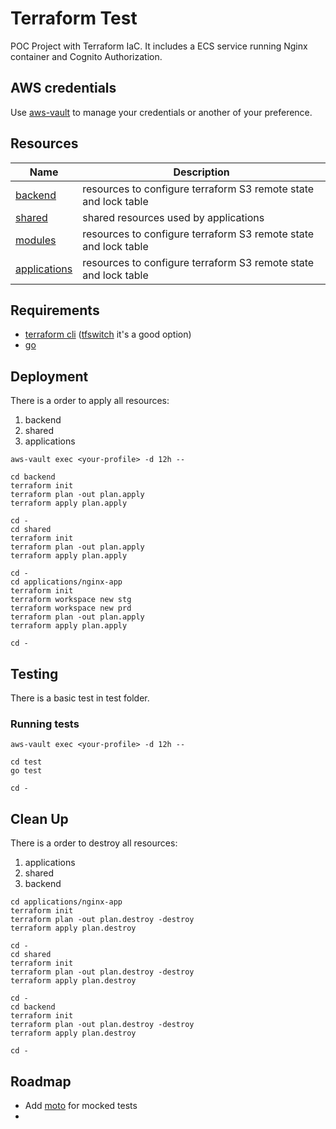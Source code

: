 # Terraform Test

POC Project with Terraform IaC. It includes a ECS service running Nginx container and Cognito Authorization.

## AWS credentials

Use [aws-vault](https://github.com/99designs/aws-vault) to manage your credentials or another of your preference.

## Resources

| Name                                     | Description                                                     |
| ---------------------------------------- | --------------------------------------------------------------- |
| [backend](./backend/README.md)           | resources to configure terraform S3 remote state and lock table |
| [shared](./shared/README.md)             | shared resources used by applications                           |
| [modules](./modules/README.md)           | resources to configure terraform S3 remote state and lock table |
| [applications](./applications/README.md) | resources to configure terraform S3 remote state and lock table |

## Requirements

- [terraform cli](https://www.terraform.io/docs/cli/index.html) ([tfswitch](https://tfswitch.warrensbox.com) it's a good option)
- [go](https://golang.org)

## Deployment

There is a order to apply all resources:

1. backend
1. shared
1. applications

```
aws-vault exec <your-profile> -d 12h --

cd backend
terraform init
terraform plan -out plan.apply
terraform apply plan.apply

cd -
cd shared
terraform init
terraform plan -out plan.apply
terraform apply plan.apply

cd -
cd applications/nginx-app
terraform init
terraform workspace new stg
terraform workspace new prd
terraform plan -out plan.apply
terraform apply plan.apply

cd -
```

## Testing

There is a basic test in test folder.

### Running tests

```
aws-vault exec <your-profile> -d 12h --

cd test
go test

cd -
```

## Clean Up

There is a order to destroy all resources:

1. applications
1. shared
1. backend

```
cd applications/nginx-app
terraform init
terraform plan -out plan.destroy -destroy
terraform apply plan.destroy

cd -
cd shared
terraform init
terraform plan -out plan.destroy -destroy
terraform apply plan.destroy

cd -
cd backend
terraform init
terraform plan -out plan.destroy -destroy
terraform apply plan.destroy

cd -
```

## Roadmap

- Add [moto](https://github.com/gruntwork-io/terratest/tree/master/test-docker-images/moto) for mocked tests
- 
